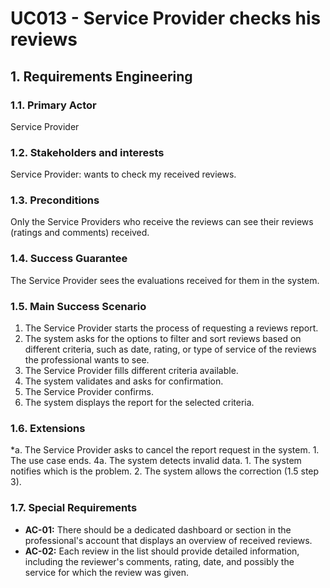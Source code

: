 # UC013 - Service Provider checks his reviews

## 1. Requirements Engineering

### 1.1. Primary Actor
Service Provider

### 1.2. Stakeholders and interests
Service Provider: wants to check my received reviews. 

### 1.3. Preconditions
Only the Service Providers who receive the reviews can see their reviews (ratings and comments) received.

### 1.4. Success Guarantee
The Service Provider sees the evaluations received for them in the system.

### 1.5. Main Success Scenario
1. The Service Provider starts the process of requesting a reviews report.
2. The system asks for the options to filter and sort reviews based on different criteria, such as date, rating, or type of service of the reviews the professional wants to see.
3. The Service Provider fills different criteria available.
4. The system validates and asks for confirmation.
5. The Service Provider confirms.
6. The system displays the report for the selected criteria.

### 1.6. Extensions
*a. The Service Provider asks to cancel the report request in the system.
    1. The use case ends.
4a. The system detects invalid data.
    1. The system notifies which is the problem.
    2. The system allows the correction (1.5 step 3).

### 1.7. Special Requirements
* **AC-01:** There should be a dedicated dashboard or section in the professional's account that displays an overview of received reviews.
* **AC-02:** Each review in the list should provide detailed information, including the reviewer's comments, rating, date, and possibly the service for which the review was given.

